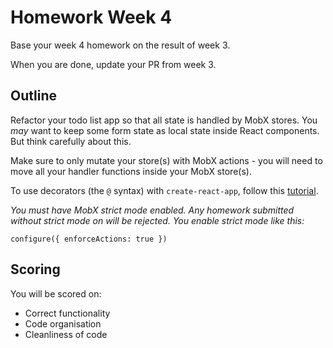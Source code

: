 # Homework Week 4

Base your week 4 homework on the result of week 3.

When you are done, update your PR from week 3.

## Outline

Refactor your todo list app so that all state is handled by MobX stores. You _may_ want to keep some form state as local state inside React components. But think carefully about this.

Make sure to only mutate your store(s) with MobX actions - you will need to move all your handler functions inside your MobX store(s).

To use decorators (the `@` syntax) with `create-react-app`, follow this [tutorial](https://swizec.com/blog/mobx-with-create-react-app/swizec/7158).

 _You must have MobX strict mode enabled. Any homework submitted without strict mode on will be rejected. You enable strict mode like this:_
 
    configure({ enforceActions: true })

## Scoring

You will be scored on:

- Correct functionality
- Code organisation
- Cleanliness of code
